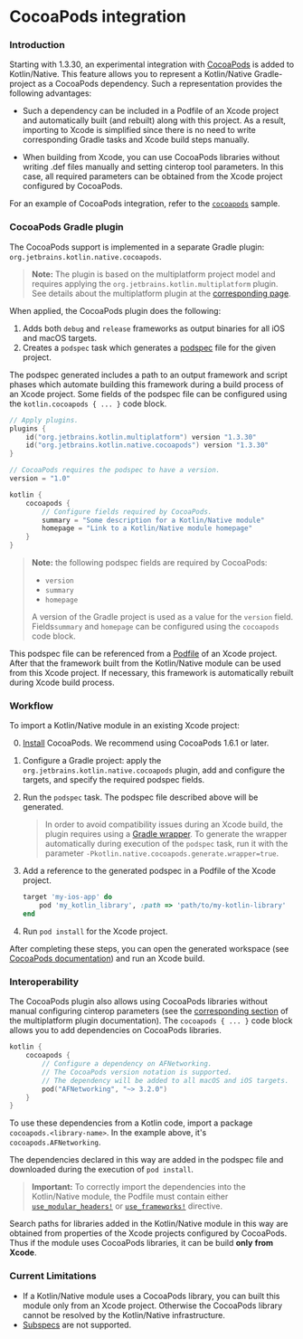 # CocoaPods integration

### Introduction

Starting with 1.3.30, an experimental integration with [CocoaPods](https://cocoapods.org/) is added
to Kotlin/Native. This feature allows you to represent a Kotlin/Native Gradle-project as a
CocoaPods dependency. Such a representation provides the following advantages:

 - Such a dependency can be included in a Podfile of an Xcode project and automatically built (and rebuilt)
 along with this project. As a result, importing to Xcode is simplified since there is no need to
 write corresponding Gradle tasks and Xcode build steps manually.
 
 - When building from Xcode, you can use CocoaPods libraries without writing
 .def files manually and setting cinterop tool parameters. In this case, all required parameters can be
 obtained from the Xcode project configured by CocoaPods.

For an example of CocoaPods integration, refer to the
[`cocoapods`](https://github.com/JetBrains/kotlin-native/tree/master/samples/cocoapods) sample.

### CocoaPods Gradle plugin

The CocoaPods support is implemented in a separate Gradle plugin: `org.jetbrains.kotlin.native.cocoapods`.

> __Note:__ The plugin is based on the multiplatform project model and requires applying the
`org.jetbrains.kotlin.multiplatform` plugin. See details about the multiplatform plugin at
the [corresponding page](https://kotlinlang.org/docs/reference/building-mpp-with-gradle.html).

When applied, the CocoaPods plugin does the following:

1. Adds both `debug` and `release` frameworks as output binaries for all iOS and macOS targets.
2. Creates a `podspec` task which generates a [podspec](https://guides.cocoapods.org/syntax/podspec.html)
file for the given project.

The podspec generated includes a path to an output framework and script phases which automate building
this framework during a build process of an Xcode project. Some fields of the podspec file can be
configured using the `kotlin.cocoapods { ... }` code block.

<div class="sample" markdown="1" theme="idea" mode="kotlin">

```kotlin
// Apply plugins.
plugins {
    id("org.jetbrains.kotlin.multiplatform") version "1.3.30"
    id("org.jetbrains.kotlin.native.cocoapods") version "1.3.30"
}

// CocoaPods requires the podspec to have a version.
version = "1.0"

kotlin {
    cocoapods {
        // Configure fields required by CocoaPods.
        summary = "Some description for a Kotlin/Native module"
        homepage = "Link to a Kotlin/Native module homepage"
    }
}
```

</div>

> __Note:__ the following podspec fields are required by CocoaPods:
> 
>  - `version`
>  - `summary`
>  - `homepage`
>
> A version of the Gradle project is used as a value for the `version` field.
Fields`summary` and `homepage` can be configured using the `cocoapods` code block.

This podspec file can be referenced from a [Podfile](https://guides.cocoapods.org/using/the-podfile.html)
of an Xcode project. After that the framework built from the Kotlin/Native module can be used from
this Xcode project. If necessary, this framework is automatically rebuilt during Xcode build process.

### Workflow

To import a Kotlin/Native module in an existing Xcode project:

0. [Install](https://guides.cocoapods.org/using/getting-started.html#installation) CocoaPods.
We recommend using CocoaPods 1.6.1 or later.

1. Configure a Gradle project: apply the `org.jetbrains.kotlin.native.cocoapods` plugin, add
and configure the targets, and specify the required podspec fields.

2. Run the `podspec` task. The podspec file described above will be generated.

    > In order to avoid compatibility issues during an Xcode build, the plugin requires using
    a [Gradle wrapper](https://docs.gradle.org/current/userguide/gradle_wrapper.html). 
To generate the wrapper automatically during execution of the `podspec` task,
    run it with the parameter `-Pkotlin.native.cocoapods.generate.wrapper=true`.

3. Add a reference to the generated podspec in a Podfile of the Xcode project.

    <div class="sample" markdown="1" theme="idea" mode="ruby">

    ```ruby
    target 'my-ios-app' do
        pod 'my_kotlin_library', :path => 'path/to/my-kotlin-library'
    end
    ```

    </div>

4. Run `pod install` for the Xcode project.
    
After completing these steps, you can
open the generated workspace (see [CocoaPods documentation](https://guides.cocoapods.org/using/using-cocoapods.html#installation))
and run an Xcode build.

### Interoperability

The CocoaPods plugin also allows using CocoaPods libraries without manual configuring cinterop
parameters (see the [corresponding section](https://kotlinlang.org/docs/reference/building-mpp-with-gradle.html#cinterop-support)
of the multiplatform plugin documentation). The `cocoapods { ... }` code block allows you to
add dependencies on CocoaPods libraries.

<div class="sample" markdown="1" theme="idea" mode="kotlin">

```kotlin
kotlin {
    cocoapods {
        // Configure a dependency on AFNetworking.
        // The CocoaPods version notation is supported.
        // The dependency will be added to all macOS and iOS targets.
        pod("AFNetworking", "~> 3.2.0")
    }
}
```

</div>

To use these dependencies from a Kotlin code, import a package `cocoapods.<library-name>`.
In the example above, it's `cocoapods.AFNetworking`.

The dependencies declared in this way are added in the podspec file and downloaded during
the execution of `pod install`.

> __Important:__ To correctly import the dependencies into the Kotlin/Native module, the
Podfile must contain either [`use_modular_headers!`](https://guides.cocoapods.org/syntax/podfile.html#use_modular_headers_bang)
or [`use_frameworks!`](https://guides.cocoapods.org/syntax/podfile.html#use_frameworks_bang)
directive.

Search paths for libraries added in the Kotlin/Native module in this way are obtained
from properties of the Xcode projects configured by CocoaPods. Thus if the module uses
CocoaPods libraries, it can be build __only__ __from__ __Xcode__.

### Current Limitations

 - If a Kotlin/Native module uses a CocoaPods library, you can built this module only from an Xcode project.
 Otherwise the CocoaPods library cannot be resolved by the Kotlin/Native infrastructure.
 - [Subspecs](https://guides.cocoapods.org/syntax/podspec.html#group_subspecs) are not supported.
